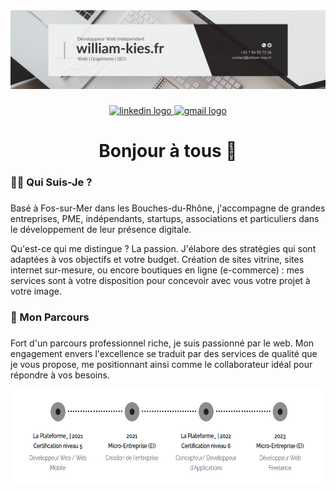 <div align="center">
  <img height="" src="banner.png"  />
</div>

###

<div align="center">
  <a href="https://www.linkedin.com/in/william-kies/">
    <img src="https://img.shields.io/static/v1?message=LinkedIn&logo=linkedin&label=&color=0077B5&logoColor=white&labelColor=&style=for-the-badge" height="25" alt="linkedin logo"  />
  </a>
  <a href="mailto:contact@william-kies.fr">
    <img src="https://img.shields.io/static/v1?message=Gmail&logo=gmail&label=&color=D14836&logoColor=white&labelColor=&style=for-the-badge" height="25" alt="gmail logo"  />
  </a>
</div>

###

<h1 align="center">Bonjour à tous 👋</h1>

###

<h3 align="left">👩‍💻  Qui Suis-Je ?</h3>

###

<p align="left">
  Basé à Fos-sur-Mer dans les Bouches-du-Rhône, j'accompagne de grandes entreprises, PME, indépendants, startups, associations et particuliers dans le développement de leur présence digitale.
</p>

<p align="left">
  Qu'est-ce qui me distingue ? La passion. J'élabore des stratégies qui sont adaptées à vos objectifs et votre budget. Création de sites vitrine, sites internet sur-mesure, ou encore boutiques en ligne (e-commerce) : mes services sont à votre disposition pour concevoir avec vous votre projet à votre image.
</p>

###

<h3 align="left">💼  Mon Parcours</h3>

###

<p align="left">
  Fort d'un parcours professionnel riche, je suis passionné par le web. Mon engagement envers l'excellence se traduit par des services de qualité que je vous propose, me positionnant ainsi comme le collaborateur idéal pour répondre à vos besoins.
</p>

<div align="center">
  <img height="150" src="parcours.png"  />
</div>
